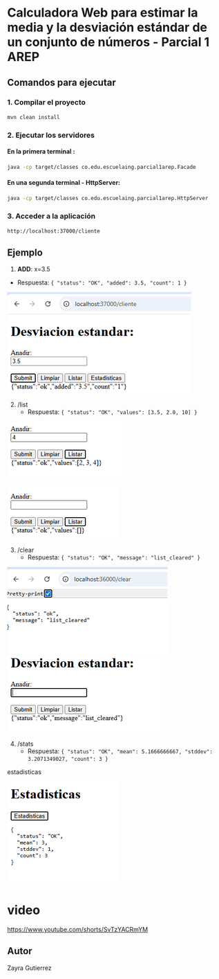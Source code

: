 # Calculadora Web para estimar la media y la desviación estándar de un conjunto de números  - Parcial 1 AREP


## Comandos para ejecutar

### 1. Compilar el proyecto
```bash
mvn clean install
```

### 2. Ejecutar los servidores

#### En la primera terminal :
```bash
java -cp target/classes co.edu.escuelaing.parcial1arep.Facade
```

#### En una segunda terminal - HttpServer:
```bash
java -cp target/classes co.edu.escuelaing.parcial1arep.HttpServer
```

### 3. Acceder a la aplicación

```
http://localhost:37000/cliente
```


## Ejemplo
1. **ADD**: x=3.5   
- Respuesta: `{
  "status": "OK",
  "added": 3.5,
  "count": 1
}`

![alt text](image.png)

2. /list
   - Respuesta: `{
  "status": "OK",
  "values": [3.5, 2.0, 10]
}`

![alt text](image-3.png)

![alt text](image-6.png)

3. /clear
   - Respuesta: `{
  "status": "OK",
  "message": "list_cleared"
}`

![alt text](image-1.png)
![alt text](image-5.png)

4. /stats
   - Respuesta: `{
  "status": "OK",
  "mean": 5.1666666667,
  "stddev": 3.2071349027,
  "count": 3
}`

estadisticas


![alt text](image-4.png)



# video
https://www.youtube.com/shorts/SvTzYACRmYM

## Autor
Zayra Gutierrez
